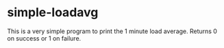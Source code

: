 # simple-loadavg

This is a very simple program to print the 1 minute load average.
Returns 0 on success or 1 on failure.


